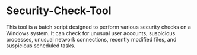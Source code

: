 # Security-Check-Tool
This tool is a batch script designed to perform various security checks on a Windows system. It can check for unusual user accounts, suspicious processes, unusual network connections, recently modified files, and suspicious scheduled tasks.
